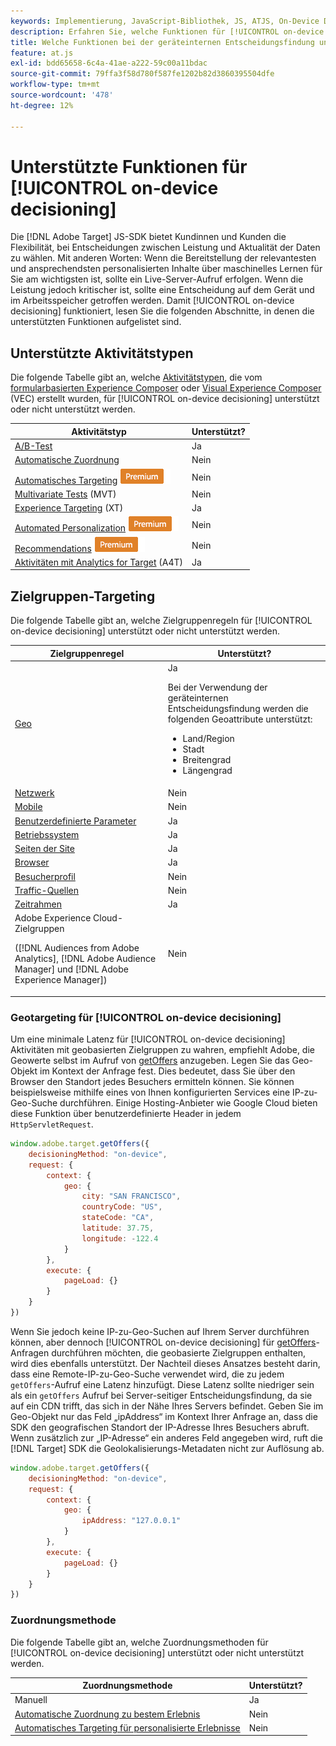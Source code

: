 ```yaml
---
keywords: Implementierung, JavaScript-Bibliothek, JS, ATJS, On-Device Decisioning, On-Device Decisioning, Unterstützte Funktionen, $8
description: Erfahren Sie, welche Funktionen für [!UICONTROL on-device decisioning] unterstützt werden.
title: Welche Funktionen bei der geräteinternen Entscheidungsfindung unterstützt werden
feature: at.js
exl-id: bdd65658-6c4a-41ae-a222-59c00a11bdac
source-git-commit: 79ffa3f58d780f587fe1202b82d3860395504dfe
workflow-type: tm+mt
source-wordcount: '478'
ht-degree: 12%

---
```


# Unterstützte Funktionen für [!UICONTROL on-device decisioning]

Die [!DNL Adobe Target] JS-SDK bietet Kundinnen und Kunden die Flexibilität, bei Entscheidungen zwischen Leistung und Aktualität der Daten zu wählen. Mit anderen Worten: Wenn die Bereitstellung der relevantesten und ansprechendsten personalisierten Inhalte über maschinelles Lernen für Sie am wichtigsten ist, sollte ein Live-Server-Aufruf erfolgen. Wenn die Leistung jedoch kritischer ist, sollte eine Entscheidung auf dem Gerät und im Arbeitsspeicher getroffen werden. Damit [!UICONTROL on-device decisioning] funktioniert, lesen Sie die folgenden Abschnitte, in denen die unterstützten Funktionen aufgelistet sind.

## Unterstützte Aktivitätstypen

Die folgende Tabelle gibt an, welche [Aktivitätstypen](https://experienceleague.adobe.com/docs/target/using/activities/target-activities-guide.html), die vom [formularbasierten Experience Composer](https://experienceleague.adobe.com/docs/target/using/experiences/form-experience-composer.html) oder [Visual Experience Composer](https://experienceleague.adobe.com/docs/target/using/experiences/vec/visual-experience-composer.html) (VEC) erstellt wurden, für [!UICONTROL on-device decisioning] unterstützt oder nicht unterstützt werden.

| Aktivitätstyp | Unterstützt? |
| --- | --- |
| [A/B-Test](https://experienceleague.adobe.com/docs/target/using/activities/abtest/test-ab.html) | Ja |
| [Automatische Zuordnung](https://experienceleague.adobe.com/docs/target/using/activities/auto-allocate/automated-traffic-allocation.html) | Nein |
| [Automatisches Targeting](https://experienceleague.adobe.com/docs/target/using/activities/auto-target/auto-target-to-optimize.html) ![Premium](../../../assets/premium.png) | Nein |
| [Multivariate Tests](https://experienceleague.adobe.com/docs/target/using/activities/multivariate-test/multivariate-testing.html) (MVT) | Nein |
| [Experience Targeting](https://experienceleague.adobe.com/docs/target/using/activities/experience-targeting/experience-target.html) (XT) | Ja |
| [Automated Personalization](https://experienceleague.adobe.com/docs/target/using/activities/automated-personalization/automated-personalization.html) ![Premium](../../../assets/premium.png) | Nein |
| [Recommendations](https://experienceleague.adobe.com/docs/target/using/recommendations/recommendations.html) ![Premium](../../../assets/premium.png) | Nein |
| [Aktivitäten mit Analytics for Target](https://experienceleague.adobe.com/docs/target/using/integrate/a4t/a4t.html?) (A4T) | Ja |

## Zielgruppen-Targeting

Die folgende Tabelle gibt an, welche Zielgruppenregeln für [!UICONTROL on-device decisioning] unterstützt oder nicht unterstützt werden.

| Zielgruppenregel | Unterstützt? |
| --- | --- |
| [Geo](https://experienceleague.adobe.com/docs/target/using/audiences/create-audiences/categories-audiences/geo.html) | Ja<P>Bei der Verwendung der geräteinternen Entscheidungsfindung werden die folgenden Geoattribute unterstützt:<ul><li>Land/Region</li><li>Stadt</li><li>Breitengrad</li><li>Längengrad</li></ul> |
| [Netzwerk](https://experienceleague.adobe.com/docs/target/using/audiences/create-audiences/categories-audiences/network.html) | Nein |
| [Mobile](https://experienceleague.adobe.com/docs/target/using/audiences/create-audiences/categories-audiences/mobile.html) | Nein |
| [Benutzerdefinierte Parameter](https://experienceleague.adobe.com/docs/target/using/audiences/create-audiences/categories-audiences/custom-parameters.html) | Ja |
| [Betriebssystem](https://experienceleague.adobe.com/docs/target/using/audiences/create-audiences/categories-audiences/operating-system.html) | Ja |
| [Seiten der Site](https://experienceleague.adobe.com/docs/target/using/audiences/create-audiences/categories-audiences/site-pages.html) | Ja |
| [Browser](https://experienceleague.adobe.com/docs/target/using/audiences/create-audiences/categories-audiences/browser.html) | Ja |
| [Besucherprofil](https://experienceleague.adobe.com/docs/target/using/audiences/create-audiences/categories-audiences/visitor-profile.html) | Nein |
| [Traffic-Quellen](https://experienceleague.adobe.com/docs/target/using/audiences/create-audiences/categories-audiences/traffic-sources.html) | Nein |
| [Zeitrahmen](https://experienceleague.adobe.com/docs/target/using/audiences/create-audiences/categories-audiences/time-frame.html) | Ja |
| Adobe Experience Cloud-Zielgruppen<P>([!DNL Audiences from Adobe Analytics], [!DNL Adobe Audience Manager] und [!DNL Adobe Experience Manager]) | Nein |

### Geotargeting für [!UICONTROL on-device decisioning]

Um eine minimale Latenz für [!UICONTROL on-device decisioning] Aktivitäten mit geobasierten Zielgruppen zu wahren, empfiehlt Adobe, die Geowerte selbst im Aufruf von [getOffers](/help/dev/implement/client-side/atjs/atjs-functions/adobe-target-getoffers-atjs-2.md) anzugeben. Legen Sie das Geo-Objekt im Kontext der Anfrage fest. Dies bedeutet, dass Sie über den Browser den Standort jedes Besuchers ermitteln können. Sie können beispielsweise mithilfe eines von Ihnen konfigurierten Services eine IP-zu-Geo-Suche durchführen. Einige Hosting-Anbieter wie Google Cloud bieten diese Funktion über benutzerdefinierte Header in jedem `HttpServletRequest`.

```javascript {line-numbers="true"}
window.adobe.target.getOffers({ 
    decisioningMethod: "on-device", 
    request: { 
        context: { 
            geo: { 
                city: "SAN FRANCISCO", 
                countryCode: "US", 
                stateCode: "CA", 
                latitude: 37.75, 
                longitude: -122.4 
            } 
        }, 
        execute: { 
            pageLoad: {} 
        } 
    } 
})
```

Wenn Sie jedoch keine IP-zu-Geo-Suchen auf Ihrem Server durchführen können, aber dennoch [!UICONTROL on-device decisioning] für [getOffers](/help/dev/implement/client-side/atjs/atjs-functions/adobe-target-getoffers-atjs-2.md)-Anfragen durchführen möchten, die geobasierte Zielgruppen enthalten, wird dies ebenfalls unterstützt. Der Nachteil dieses Ansatzes besteht darin, dass eine Remote-IP-zu-Geo-Suche verwendet wird, die zu jedem `getOffers`-Aufruf eine Latenz hinzufügt. Diese Latenz sollte niedriger sein als ein `getOffers` Aufruf bei Server-seitiger Entscheidungsfindung, da sie auf ein CDN trifft, das sich in der Nähe Ihres Servers befindet. Geben Sie im Geo-Objekt nur das Feld „ipAddress“ im Kontext Ihrer Anfrage an, dass die SDK den geografischen Standort der IP-Adresse Ihres Besuchers abruft. Wenn zusätzlich zur „IP-Adresse“ ein anderes Feld angegeben wird, ruft die [!DNL Target] SDK die Geolokalisierungs-Metadaten nicht zur Auflösung ab.

```javascript {line-numbers="true"}
window.adobe.target.getOffers({ 
    decisioningMethod: "on-device", 
    request: { 
        context: { 
            geo: { 
                ipAddress: "127.0.0.1" 
            } 
        }, 
        execute: { 
            pageLoad: {} 
        } 
    } 
})
```

### Zuordnungsmethode

Die folgende Tabelle gibt an, welche Zuordnungsmethoden für [!UICONTROL on-device decisioning] unterstützt oder nicht unterstützt werden.

| Zuordnungsmethode | Unterstützt? |
| --- | --- |
| Manuell | Ja |
| [Automatische Zuordnung zu bestem Erlebnis](https://experienceleague.adobe.com/docs/target/using/activities/auto-allocate/automated-traffic-allocation.html) | Nein |
| [Automatisches Targeting für personalisierte Erlebnisse](https://experienceleague.adobe.com/docs/target/using/activities/auto-target/auto-target-to-optimize.html) | Nein |
